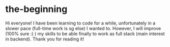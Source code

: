 # the-beginning
Hi everyone! I have been learning to code for a while, unfortunately in a slower pace (full-time work is sg else) I wanted to. However, I will improve (100% sure :) ) my skills to be able finally to work as full stack (main interest in backend).
Thank you for reading it!
